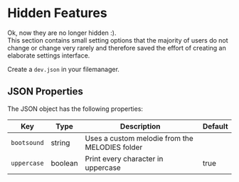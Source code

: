 # Hidden Features

Ok, now they are no longer hidden :).  
This section contains small setting options that the majority of users do not change or change very rarely and therefore saved the effort of creating an elaborate settings interface.

Create a `dev.json` in your filemanager.

## JSON Properties

The JSON object has the following properties:

| Key | Type | Description | Default |
| --- | ---- | ----------- | ------- |
| `bootsound` | string | Uses a custom melodie from the MELODIES folder |  |
| `uppercase` | boolean | Print every character in uppercase | true |
